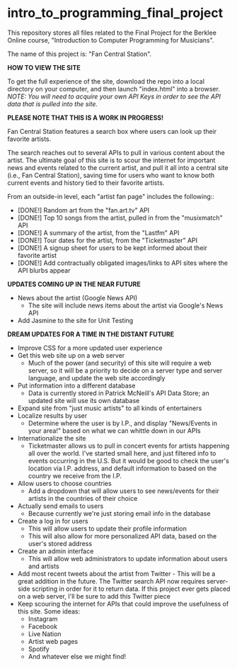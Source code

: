 # intro_to_programming_final_project
This repository stores all files related to the Final Project for the Berklee Online course, "Introduction to Computer Programming for Musicians".

The name of this project is: "Fan Central Station".

**HOW TO VIEW THE SITE**

To get the full experience of the site, download the repo into a local directory on your computer, and then launch "index.html" into a browser.
*NOTE: You will need to acquire your own API Keys in order to see the API data that is pulled into the site.*

**PLEASE NOTE THAT THIS IS A WORK IN PROGRESS!**

Fan Central Station features a search box where users can look up their favorite artists.

The search reaches out to several APIs to pull in various content about the artist.
The ultimate goal of this site is to scour the internet for important news and events related to the current artist, and pull it all into a central site (i.e., Fan Central Station), saving time for users who want to know both current events and history tied to their favorite artists.

From an outside-in level, each "artist fan page" includes the following::

* [DONE!] Random art from the "fan.art.tv" API
* [DONE!] Top 10 songs from the artist, pulled in from the "musixmatch" API
* [DONE!] A summary of the artist, from the "Lastfm" API
* [DONE!] Tour dates for the artist, from the "Ticketmaster" API
* [DONE!] A signup sheet for users to be kept informed about their favorite artist
* [DONE!] Add contractually obligated images/links to API sites where the API blurbs appear

**UPDATES COMING UP IN THE NEAR FUTURE**
* News about the artist (Google News API)
  - The site will include news items about the artist via Google's News API
* Add Jasmine to the site for Unit Testing

**DREAM UPDATES FOR A TIME IN THE DISTANT FUTURE**
* Improve CSS for a more updated user experience
* Get this web site up on a web server
  - Much of the power (and security) of this site will require a web server, so it will be a priority to decide on a server type and server language, and update the web site accordingly
* Put information into a different database
  - Data is currently stored in Patrick McNeill's API Data Store; an updated site will use its own database
* Expand site from "just music artists" to all kinds of entertainers
* Localize results by user
  - Determine where the user is by I.P., and display "News/Events in your area!" based on what we can whittle down in our APIs
* Internationalize the site
  - Ticketmaster allows us to pull in concert events for artists happening all over the world. I've started small here, and just filtered info to events occurring in the U.S. But it would be good to check the user's location via I.P. address, and default information to based on the country we receive from the I.P.
* Allow users to choose countries
  - Add a dropdown that will allow users to see news/events for their artists in the countries of their choice
* Actually send emails to users
  - Because currently we're just storing email info in the database
* Create a log in for users
  - This will allow users to update their profile information
  - This will also allow for more personalized API data, based on the user's stored address
* Create an admin interface
  - This will allow web administrators to update information about users and artists
* Add most recent tweets about the artist from Twitter
      - This will be a great addition in the future. The Twitter search API now requires server-side scripting in order for it to return data. If this project ever gets placed on a web server, I'll be sure to add this Twitter piece
* Keep scouring the internet for APIs that could improve the usefulness of this site. Some ideas:
  - Instagram
  - Facebook
  - Live Nation
  - Artist web pages
  - Spotify
  - And whatever else we might find!

